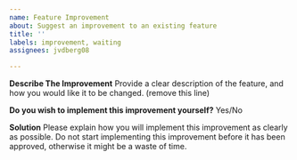 ```yaml
---
name: Feature Improvement
about: Suggest an improvement to an existing feature
title: ''
labels: improvement, waiting
assignees: jvdberg08

---
```


**Describe The Improvement**
Provide a clear description of the feature, and how you would like it to be changed. (remove this line)

**Do you wish to implement this improvement yourself?**
Yes/No

**Solution**
Please explain how you will implement this improvement as clearly as possible. Do not start implementing this improvement before it has been approved, otherwise it might be a waste of time.
